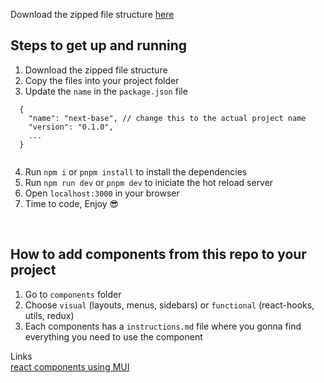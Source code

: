 Download the zipped file structure [here](https://drive.google.com/file/d/1E59SatnR1tV8SzzP1fAtpFhtLQzkOvUG/view?usp=sharing)

## Steps to get up and running

1. Download the zipped file structure
1. Copy the files into your project folder
1. Update the `name` in the `package.json` file 
```
  {
    "name": "next-base", // change this to the actual project name
    "version": "0.1.0",
    ...
  }
  
```
4. Run `npm i` or `pnpm install` to install the dependencies
1. Run `npm run dev` or `pnpm dev` to iniciate the hot reload server
1. Open `localhost:3000` in your browser
1. Time to code, Enjoy 😎

<br />

## How to add components from this repo to your project

1. Go to `components` folder
1. Choose `visual` (layouts, menus, sidebars) or `functional` (react-hooks, utils, redux)
1. Each components has a `instructions.md` file where you gonna find everything you need to use the component

Links <br />
[react components using MUI](https://github.com/Braint-Tech/template-web/tree/main/components)